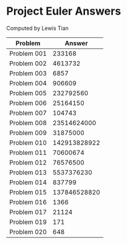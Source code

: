 Project Euler Answers
===
Computed by Lewis Tian

|  Problem  |Answer
|  ------   | ----  
|Problem 001| 233168
|Problem 002| 4613732
|Problem 003| 6857
|Problem 004| 906609
|Problem 005| 232792560
|Problem 006| 25164150
|Problem 007| 104743
|Problem 008| 23514624000
|Problem 009| 31875000
|Problem 010| 142913828922
|Problem 011| 70600674
|Problem 012| 76576500
|Problem 013| 5537376230
|Problem 014| 837799
|Problem 015| 137846528820
|Problem 016| 1366
|Problem 017| 21124
|Problem 019| 171
|Problem 020| 648